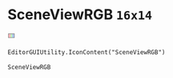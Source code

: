 # SceneViewRGB `16x14`
<img src="/img/SceneViewRGB.png" width=16 height=14>

``` CSharp
EditorGUIUtility.IconContent("SceneViewRGB")
```
```
SceneViewRGB
```
